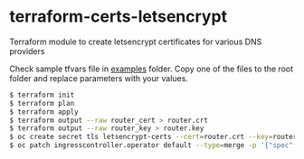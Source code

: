# terraform-certs-letsencrypt

Terraform module to create letsencrypt certificates for various DNS providers

Check sample tfvars file in [examples](https://github.com/ncolon/terraform-certs-letsencrypt/tree/main/examples) folder. Copy one of the files to the root folder and replace parameters with your values.

```bash
$ terraform init
$ terraform plan
$ terraform apply
$ terraform output --raw router_cert > router.crt
$ terraform output --raw router_key > router.key
$ oc create secret tls letsencrypt-certs --cert=router.crt --key=router.key -n openshift-ingress
$ oc patch ingresscontroller.operator default --type=merge -p '{"spec":{"defaultCertificate": {"name": "letsencrypt-certs"}}}' -n openshift-ingress-operator
```
